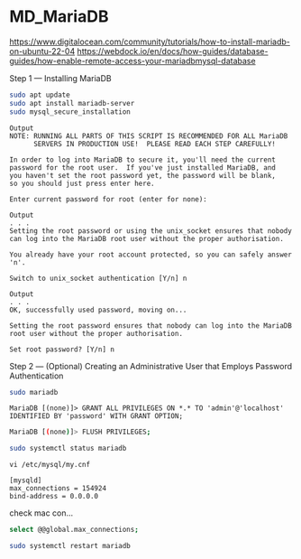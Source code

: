 # MD_MariaDB
https://www.digitalocean.com/community/tutorials/how-to-install-mariadb-on-ubuntu-22-04
https://webdock.io/en/docs/how-guides/database-guides/how-enable-remote-access-your-mariadbmysql-database

Step 1 — Installing MariaDB
```bash
sudo apt update
sudo apt install mariadb-server
sudo mysql_secure_installation
```

```sudo mysql_secure_installation
Output
NOTE: RUNNING ALL PARTS OF THIS SCRIPT IS RECOMMENDED FOR ALL MariaDB
      SERVERS IN PRODUCTION USE!  PLEASE READ EACH STEP CAREFULLY!

In order to log into MariaDB to secure it, you'll need the current
password for the root user.  If you've just installed MariaDB, and
you haven't set the root password yet, the password will be blank,
so you should just press enter here.

Enter current password for root (enter for none):
```

```sudo mysql_secure_installation
Output
. . .
Setting the root password or using the unix_socket ensures that nobody
can log into the MariaDB root user without the proper authorisation.

You already have your root account protected, so you can safely answer 'n'.

Switch to unix_socket authentication [Y/n] n
```

```sudo mysql_secure_installation
Output
. . .
OK, successfully used password, moving on...

Setting the root password ensures that nobody can log into the MariaDB
root user without the proper authorisation.

Set root password? [Y/n] n
```

Step 2 — (Optional) Creating an Administrative User that Employs Password Authentication
```bash
sudo mariadb
```

````sudo mariadb
MariaDB [(none)]> GRANT ALL PRIVILEGES ON *.* TO 'admin'@'localhost' IDENTIFIED BY 'password' WITH GRANT OPTION;
````

```bash
MariaDB [(none)]> FLUSH PRIVILEGES;
```

```bash
sudo systemctl status mariadb
```

```vi
vi /etc/mysql/my.cnf
```

```"/etc/mysql/my.cnf" (new line)
[mysqld]
max_connections = 154924
bind-address = 0.0.0.0

```

check mac con...
```bash
select @@global.max_connections;
```

```bash
sudo systemctl restart mariadb
```
